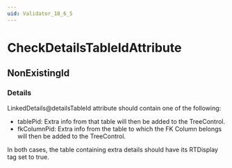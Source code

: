 ```yaml
---
uid: Validator_18_6_5
---
```


# CheckDetailsTableIdAttribute

## NonExistingId

<!-- Description, Properties, ... sections are auto-generated. -->
<!-- REPLACE ME AUTO-GENERATION -->

### Details

LinkedDetails@detailsTableId attribute should contain one of the following:
- tablePid: Extra info from that table will then be added to the TreeControl.
- fkColumnPid: Extra info from the table to which the FK Column belongs will then be added to the TreeControl.

In both cases, the table containing extra details should have its RTDisplay tag set to true.

<!-- Uncomment to add example code -->
<!--### Example code-->
